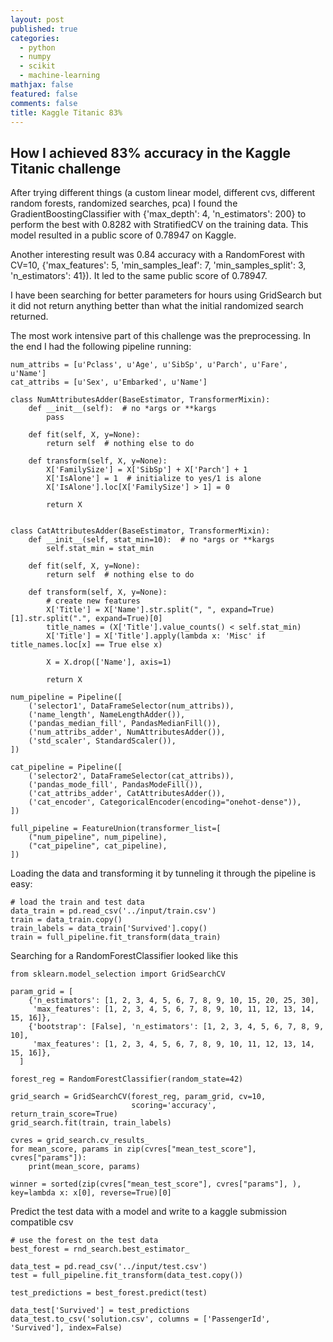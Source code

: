 ```yaml
---
layout: post
published: true
categories:
  - python
  - numpy
  - scikit
  - machine-learning
mathjax: false
featured: false
comments: false
title: Kaggle Titanic 83%
---
```

## How I achieved 83% accuracy in the Kaggle Titanic challenge

After trying different things (a custom linear model, different cvs, different random forests, randomized searches, pca) I found the GradientBoostingClassifier with {'max_depth': 4, 'n_estimators': 200} to perform the best with 0.8282 with StratifiedCV on the training data.
This model resulted in a public score of 0.78947 on Kaggle.

Another interesting result was 0.84 accuracy with a RandomForest with CV=10, {'max_features': 5, 'min_samples_leaf': 7, 'min_samples_split': 3, 'n_estimators': 41}). It led to the same public score of 0.78947.

I have been searching for better parameters for hours using GridSearch but it did not return anything better than what the initial randomized search returned.

The most work intensive part of this challenge was the preprocessing.
In the end I had the following pipeline running:

```
num_attribs = [u'Pclass', u'Age', u'SibSp', u'Parch', u'Fare', u'Name']
cat_attribs = [u'Sex', u'Embarked', u'Name']

class NumAttributesAdder(BaseEstimator, TransformerMixin):
    def __init__(self):  # no *args or **kargs
        pass

    def fit(self, X, y=None):
        return self  # nothing else to do

    def transform(self, X, y=None):
        X['FamilySize'] = X['SibSp'] + X['Parch'] + 1
        X['IsAlone'] = 1  # initialize to yes/1 is alone
        X['IsAlone'].loc[X['FamilySize'] > 1] = 0

        return X
        
        
class CatAttributesAdder(BaseEstimator, TransformerMixin):
    def __init__(self, stat_min=10):  # no *args or **kargs
        self.stat_min = stat_min

    def fit(self, X, y=None):
        return self  # nothing else to do

    def transform(self, X, y=None):
        # create new features
        X['Title'] = X['Name'].str.split(", ", expand=True)[1].str.split(".", expand=True)[0]
        title_names = (X['Title'].value_counts() < self.stat_min)
        X['Title'] = X['Title'].apply(lambda x: 'Misc' if title_names.loc[x] == True else x)

        X = X.drop(['Name'], axis=1)

        return X

num_pipeline = Pipeline([
    ('selector1', DataFrameSelector(num_attribs)),
    ('name_length', NameLengthAdder()),
    ('pandas_median_fill', PandasMedianFill()),
    ('num_attribs_adder', NumAttributesAdder()),
    ('std_scaler', StandardScaler()),
])

cat_pipeline = Pipeline([
    ('selector2', DataFrameSelector(cat_attribs)),
    ('pandas_mode_fill', PandasModeFill()),
    ('cat_attribs_adder', CatAttributesAdder()),
    ('cat_encoder', CategoricalEncoder(encoding="onehot-dense")),
])

full_pipeline = FeatureUnion(transformer_list=[
    ("num_pipeline", num_pipeline),
    ("cat_pipeline", cat_pipeline),
])
```


Loading the data and transforming it by tunneling it through the pipeline is easy:
```
# load the train and test data
data_train = pd.read_csv('../input/train.csv')
train = data_train.copy()
train_labels = data_train['Survived'].copy()
train = full_pipeline.fit_transform(data_train)
```


Searching for a RandomForestClassifier looked like this
```
from sklearn.model_selection import GridSearchCV

param_grid = [
    {'n_estimators': [1, 2, 3, 4, 5, 6, 7, 8, 9, 10, 15, 20, 25, 30], 
     'max_features': [1, 2, 3, 4, 5, 6, 7, 8, 9, 10, 11, 12, 13, 14, 15, 16]},
    {'bootstrap': [False], 'n_estimators': [1, 2, 3, 4, 5, 6, 7, 8, 9, 10], 
     'max_features': [1, 2, 3, 4, 5, 6, 7, 8, 9, 10, 11, 12, 13, 14, 15, 16]},
  ]

forest_reg = RandomForestClassifier(random_state=42)

grid_search = GridSearchCV(forest_reg, param_grid, cv=10,
                           scoring='accuracy', return_train_score=True)
grid_search.fit(train, train_labels)

cvres = grid_search.cv_results_
for mean_score, params in zip(cvres["mean_test_score"], cvres["params"]):
    print(mean_score, params)
    
winner = sorted(zip(cvres["mean_test_score"], cvres["params"], ), key=lambda x: x[0], reverse=True)[0]
```

Predict the test data with a model and write to a kaggle submission compatible csv

```
# use the forest on the test data
best_forest = rnd_search.best_estimator_

data_test = pd.read_csv('../input/test.csv')
test = full_pipeline.fit_transform(data_test.copy())

test_predictions = best_forest.predict(test)

data_test['Survived'] = test_predictions
data_test.to_csv('solution.csv', columns = ['PassengerId', 'Survived'], index=False)
```


